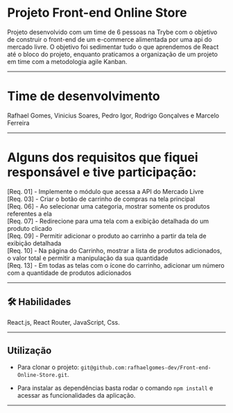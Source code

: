 # Projeto Front-end Online Store

Projeto desenvolvido com um time de 6 pessoas na Trybe com o objetivo de construir o front-end  de um e-commerce alimentada por uma api do mercado livre. O objetivo foi sedimentar tudo o que aprendemos de React  até o bloco do projeto, enquanto praticamos a organização de um projeto em time com a metodologia agile Kanban.

<hr></hr>

# Time de desenvolvimento
Rafhael Gomes, Vinicius Soares, Pedro Igor, Rodrigo Gonçalves e Marcelo Ferreira

<hr></hr>

# Alguns dos requisitos que fiquei responsável e tive participação:
[Req. 01] - Implemente o módulo que acessa a API do Mercado Livre
<br />
[Req. 03] - Criar o botão de carrinho de compras na tela principal
<br />
[Req. 06] - Ao selecionar uma categoria, mostrar somente os produtos referentes a ela
<br />
[Req. 07] - Redirecione para uma tela com a exibição detalhada do um produto clicado
<br />
[Req. 09] - Permitir adicionar o produto ao carrinho a partir da tela de exibição detalhada
<br />
[Req. 10] - Na página do Carrinho, mostrar a lista de produtos adicionados, o valor total e permitir a manipulação da sua quantidade
<br />
[Req. 13] - Em todas as telas com o ícone do carrinho, adicionar um número com a quantidade de produtos adicionados

<hr></hr>

## 🛠 Habilidades
React.js, React Router, JavaScript, Css.

<hr></hr>

## Utilização

- Para clonar o projeto: `git@github.com:rafhaelgomes-dev/Front-end-Online-Store.git`.

- Para instalar as dependências basta rodar o comando `npm install` e acessar as funcionalidades da aplicação.

<hr></hr>